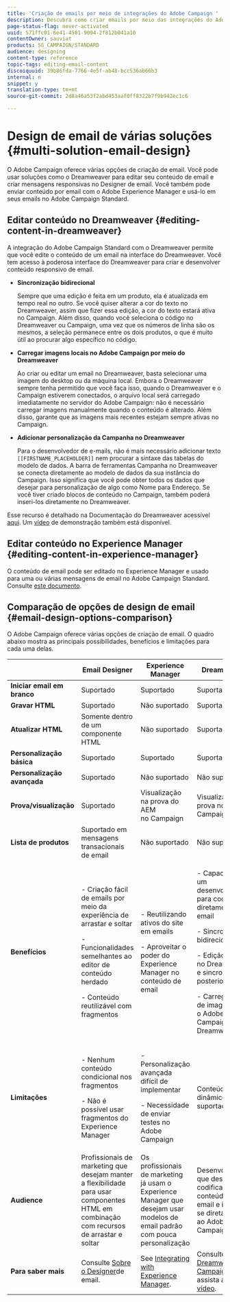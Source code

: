 ```yaml
---
title: 'Criação de emails por meio de integrações do Adobe Campaign '
description: Descubra como criar emails por meio das integrações do Adobe Campaign no Designer de email.
page-status-flag: never-activated
uuid: 571ffc01-6e41-4501-9094-2f812b041a10
contentOwner: sauviat
products: SG_CAMPAIGN/STANDARD
audience: designing
content-type: reference
topic-tags: editing-email-content
discoiquuid: 39b86fda-7766-4e5f-ab48-bcc536ab66b3
internal: n
snippet: y
translation-type: tm+mt
source-git-commit: 2d8a46a53f2abd453aaf0ff8322b7f9b942ec1c6

---
```



# Design de email de várias soluções {#multi-solution-email-design}

O Adobe Campaign oferece várias opções de criação de email. Você pode usar soluções como o Dreamweaver para editar seu conteúdo de email e criar mensagens responsivas no Designer de email. Você também pode enviar conteúdo por email com o Adobe Experience Manager e usá-lo em seus emails no Adobe Campaign Standard.

## Editar conteúdo no Dreamweaver {#editing-content-in-dreamweaver}

A integração do Adobe Campaign Standard com o Dreamweaver permite que você edite o conteúdo de um email na interface do Dreamweaver. Você tem acesso à poderosa interface do Dreamweaver para criar e desenvolver conteúdo responsivo de email.

* **Sincronização bidirecional**

   Sempre que uma edição é feita em um produto, ela é atualizada em tempo real no outro. Se você quiser alterar a cor do texto no Dreamweaver, assim que fizer essa edição, a cor do texto estará ativa no Campaign. Além disso, quando você seleciona o código no Dreamweaver ou Campaign, uma vez que os números de linha são os mesmos, a seleção permanece entre os dois produtos, o que é muito útil ao procurar algo específico no código.

* **Carregar imagens locais no Adobe Campaign por meio do Dreamweaver**

   Ao criar ou editar um email no Dreamweaver, basta selecionar uma imagem do desktop ou da máquina local. Embora o Dreamweaver sempre tenha permitido que você faça isso, quando o Dreamweaver e o Campaign estiverem conectados, o arquivo local será carregado imediatamente no servidor do Adobe Campaign: não é necessário carregar imagens manualmente quando o conteúdo é alterado. Além disso, garante que as imagens mais recentes estejam sempre ativas no Campaign.

* **Adicionar personalização da Campanha no Dreamweaver**

   Para o desenvolvedor de e-mails, não é mais necessário adicionar texto `[[FIRSTNAME_PLACEHOLDER]]` nem procurar a sintaxe das tabelas do modelo de dados. A barra de ferramentas Campanha no Dreamweaver se conecta diretamente ao modelo de dados da sua instância do Campaign. Isso significa que você pode obter todos os dados que desejar para personalização de algo como Nome para Endereço. Se você tiver criado blocos de conteúdo no Campaign, também poderá inseri-los diretamente no Dreamweaver.

Esse recurso é detalhado na Documentação do Dreamweaver acessível [aqui](https://helpx.adobe.com/dreamweaver/using/working-with-dreamweaver-and-campaign.html). Um [vídeo](https://docs.adobe.com/content/help/en/campaign-learn/campaign-standard-tutorials/designing-content/email-designer/dreamweaver-integration.html) de demonstração também está disponível.

## Editar conteúdo no Experience Manager {#editing-content-in-experience-manager}

O conteúdo de email pode ser editado no Experience Manager e usado para uma ou várias mensagens de email no Adobe Campaign Standard. Consulte [este documento](../../integrating/using/integrating-with-experience-manager.md).

## Comparação de opções de design de email {#email-design-options-comparison}

O Adobe Campaign oferece várias opções de criação de email. O quadro abaixo mostra as principais possibilidades, benefícios e limitações para cada uma delas.

<table> 
 <thead> 
  <tr> 
   <th> </th> 
   <th> Email Designer<br /> </th> 
   <th> Experience Manager<br /> </th> 
   <th> Dreamweaver<br /> </th> 
  </tr> 
 </thead> 
 <tbody> 
  <tr> 
   <td> <strong>Iniciar email em branco</strong><br /> </td> 
   <td> Suportado<br /> </td> 
   <td> Suportado<br /> </td> 
   <td> Suportado<br /> </td> 
  </tr> 
  <tr> 
   <td> <strong>Gravar HTML</strong><br /> </td> 
   <td> Suportado<br /> </td> 
   <td> Não suportado<br /> </td> 
   <td> Suportado<br /> </td> 
  </tr> 
  <tr> 
   <td> <strong>Atualizar HTML</strong><br /> </td> 
   <td> Somente dentro de um componente HTML<br /> </td> 
   <td> Não suportado<br /> </td> 
   <td> Suportado<br /> </td> 
  </tr> 
  <tr> 
   <td> <strong>Personalização básica</strong><br /> </td> 
   <td> Suportado<br /> </td> 
   <td> Suportado<br /> </td> 
   <td> Suportado<br /> </td> 
  </tr> 
  <tr> 
   <td> <strong>Personalização avançada</strong><br /> </td> 
   <td> Suportado<br /> </td> 
   <td> Não suportado<br /> </td> 
   <td> Não suportado<br /> </td> 
  </tr> 
  <tr> 
   <td> <strong>Prova/visualização</strong><br /> </td> 
   <td> Suportado<br /> </td> 
   <td> Visualização na prova do AEM<br /> no Campaign<br /> </td> 
   <td> Visualização e prova no Campaign<br /> </td> 
  </tr> 
  <tr> 
   <td> <strong>Lista de produtos</strong><br /> </td> 
   <td> Suportado em mensagens transacionais de email<br /> </td> 
   <td> Não suportado<br /> </td> 
   <td> Não suportado<br /> </td> 
  </tr> 
  <tr> 
   <td> <strong>Benefícios</strong><br /> </td> 
   <td> 
     <p>- Criação fácil de emails por meio da experiência de arrastar e soltar</p>
     <p>- Funcionalidades semelhantes ao editor de conteúdo herdado</p>
     <p>- Conteúdo reutilizável com fragmentos</p>
  </td> 
   <td> 
     <p>- Reutilizando ativos do site em emails</p>
     <p>- Aproveitar o poder do Experience Manager no conteúdo de email</p>
    </td> 
   <td> 
    <p>- Capacidade de um desenvolvedor para codificar diretamente um email</p>
    <p>- Sincronização bidirecional</p>
    <p>- Edição offline no Dreamweaver e sincronização posterior</p>
    <p>- Carregamento de imagens para o Adobe Campaign pelo Dreamweaver</p>
  </td> 
  </tr> 
  <tr> 
   <td> <strong>Limitações</strong><br /> </td> 
   <td> 
     <p>- Nenhum conteúdo condicional nos fragmentos</p>
     <p>- Não é possível usar fragmentos do Experience Manager</p>
  </td> 
   <td> 
     <p>- Personalização avançada difícil de implementar</p>
     <p>- Necessidade de enviar testes no Adobe Campaign</p>
  </td> 
   <td> Conteúdo dinâmico não suportado<br /> </td> 
  </tr> 
  <tr> 
   <td> <strong>Audience</strong><br /> </td> 
   <td> Profissionais de marketing que desejam manter a flexibilidade para usar componentes HTML em combinação com recursos de arrastar e soltar<br /> </td> 
   <td> Os profissionais de marketing já usam o Experience Manager que desejam usar modelos de email padrão com pouca personalização<br /> </td> 
   <td> Desenvolvedores que desejam codificar o conteúdo do email e integrar-se diretamente ao Adobe Campaign<br /> </td> 
  </tr> 
  <tr> 
   <td> <strong>Para saber mais</strong><br /> </td> 
   <td> Consulte <a href="../../designing/using/designing-content-in-adobe-campaign.md">Sobre o Designer</a>de email.<br /> </td> 
   <td> See <a href="../../integrating/using/integrating-with-experience-manager.md">Integrating with Experience Manager</a>.<br /> </td> 
   <td> Consulte <a href="https://helpx.adobe.com/dreamweaver/using/working-with-dreamweaver-and-campaign.html">Dreamweaver e Campaign</a> e assista a este <a href="https://docs.adobe.com/content/help/en/campaign-learn/campaign-standard-tutorials/designing-content/email-designer/dreamweaver-integration.html">vídeo</a>.<br /> </td> 
  </tr> 
 </tbody> 
</table>
